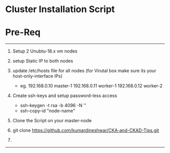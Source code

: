 # Cluster Installation Script

# Pre-Req 
---
 1. Setup 2 Unubtu-18.x vm nodes
 2. setup Static IP to both nodes
 3. update /etc/hosts file for all nodes (for Virutal box make sure its your host-only-interface IPs)
    
     - eg. 
      192.168.0.10 master-1
      192.168.0.11 worker-1
      192.168.0.12 worker-2
  4. Create ssh-keys and setup password-less access 
     - ssh-keygen -t rsa -b 4096 -N '' 
     - ssh-copy-id "node-name" 
  
  5. Clone the Script on your master-node
  
  6. git clone https://github.com/kumardineshwar/CKA-and-CKAD-Tips.git
  7. 
  
  
  
  
  ---
